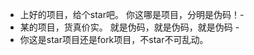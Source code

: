 - 上好的项目，给个star吧。
                   你这哪是项目，分明是伪码！-
- 某的项目，货真价实。
                就是伪码，就是伪码，就是伪码 -
- 你这是star项目还是fork项目，不star不可乱动。




<!---
- 👋 Hi, I’m @misakamikodo
- 🌱 I’m a 2-year old Java web programer
- 👀 I’m interested in ai using python
- 🌱 I’m currently learning algorithm and springcloud
- 📫 You can mail to ccykirito@163.com to reach me.

misakamikodo/misakamikodo is a ✨ special ✨ repository because its `README.md` (this file) appears on your GitHub profile.
You can click the Preview link to take a look at your changes.
--->

